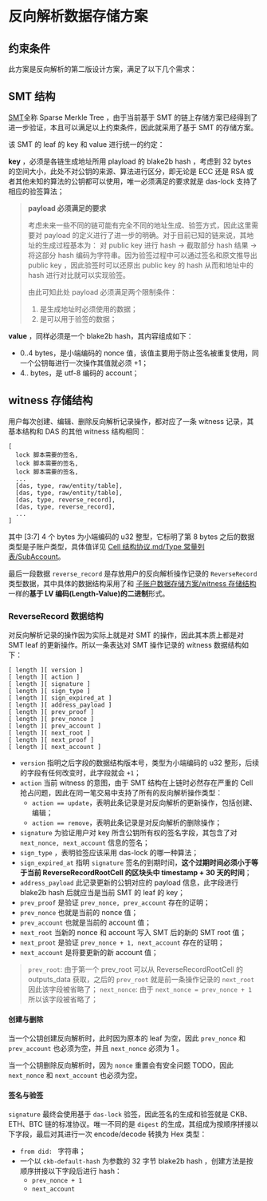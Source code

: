 # 反向解析数据存储方案


## 约束条件

此方案是反向解析的第二版设计方案，满足了以下几个需求：


## SMT 结构

[SMT](https://github.com/nervosnetwork/sparse-merkle-tree)全称 Sparse Merkle Tree ，由于当前基于 SMT 的链上存储方案已经得到了进一步验证，本且可以满足以上约束条件，因此就采用了基于 SMT 的存储方案。

该 SMT 的 leaf 的 key 和 value 进行统一的约定：

**key** ，必须是各链生成地址所用 playload 的 blake2b hash ，考虑到 32 bytes 的空间大小，此处不对公钥的来源、算法进行区分，即无论是 ECC 还是 RSA 或者其他未知的算法的公钥都可以使用，唯一必须满足的要求就是 das-lock 支持了相应的验签算法；

> **payload 必须满足的要求**
>
> 考虑未来一些不同的链可能有完全不同的地址生成、验签方式，因此这里需要对 payload 的定义进行了进一步的明确。对于目前已知的链来说，其地址的生成过程基本为： 对 public key 进行 hash -> 截取部分 hash 结果 -> 将这部分 hash 编码为字符串。因为验签过程中可以通过签名和原文推导出 public key ，因此验签时可以还原出 public key 的 hash 从而和地址中的 hash 进行对比就可以实现验签。
>
> 由此可知此处 payload 必须满足两个限制条件：
>
> 1. 是生成地址时必须使用的数据；
> 2. 是可以用于验签的数据；

**value** ，同样必须是一个 blake2b hash，其内容组成如下：
  - 0..4 bytes，是小端编码的 nonce 值，该值主要用于防止签名被重复使用，同一个公钥每进行一次操作其值就必须 +1；
  - 4.. bytes，是 utf-8 编码的 account；

## witness 存储结构

用户每次创建、编辑、删除反向解析记录操作，都对应了一条 witness 记录，其基本结构和 DAS 的其他 witness 结构相同：

```
[
  lock 脚本需要的签名,
  lock 脚本需要的签名,
  lock 脚本需要的签名,
  ...
  [das, type, raw/entity/table],
  [das, type, raw/entity/table],
  [das, type, reverse_record],
  [das, type, reverse_record],
  ...
]
```

其中 [3:7] 4 个 bytes 为小端编码的 u32 整型，它标明了第 8 bytes 之后的数据类型是子账户类型，具体值详见 [Cell 结构协议.md/Type 常量列表/SubAccount](Cell-结构协议.md)。

最后一段数据 `reverse_record` 是存放用户的反向解析操作记录的 `ReverseRecord` 类型数据，其中具体的数据结构采用了和 [子账户数据存储方案/witness 存储结构](./子账户数据存储方案.md) 一样的**基于 LV 编码(Length-Value)的二进制**形式。

### ReverseRecord 数据结构

对反向解析记录的操作因为实际上就是对 SMT 的操作，因此其本质上都是对 SMT leaf 的更新操作。所以一条表达对 SMT 操作记录的 witness 数据结构如下：

```
[ length ][ version ]
[ length ][ action ]
[ length ][ signature ]
[ length ][ sign_type ]
[ length ][ sign_expired_at ]
[ length ][ address_payload ]
[ length ][ prev_proof ]
[ length ][ prev_nonce ]
[ length ][ prev_account ]
[ length ][ next_root ]
[ length ][ next_proof ]
[ length ][ next_account ]
```

- `version` 指明之后字段的数据结构版本号，类型为小端编码的 u32 整形，后续的字段有任何改变时，此字段就会 `+1`；
- `action` 当前 witness 的意图，由于 SMT 结构在上链时必然存在严重的 Cell 抢占问题，因此在同一笔交易中支持了所有的反向解析操作类型：
  - `action == update`，表明此条记录是对反向解析的更新操作，包括创建、编辑；
  - `action == remove`，表明此条记录是对反向解析的删除操作；
- `signature` 为验证用户对 key 所含公钥所有权的签名字段，其包含了对 `next_nonce, next_account` 信息的签名；
- `sign_type` ，表明验签应该采用 das-lock 的哪一种算法；
- `sign_expired_at` 指明 `signature` 签名的到期时间，**这个过期时间必须小于等于当前 ReverseRecordRootCell 的区块头中 timestamp + 30 天的时间**；
- `address_payload` 此记录更新的公钥对应的 payload 信息，此字段进行 blake2b hash 后就应当是当前 SMT 的 leaf 的 key；
- `prev_proof` 是验证 `prev_nonce, prev_account` 存在的证明；
- `prev_nonce` 也就是当前的 nonce 值；
- `prev_account` 也就是当前的 account 值；
- `next_root` 当新的 nonce 和 account 写入 SMT 后的新的 SMT root 值；
- `next_proot` 是验证 `prev_nonce + 1, next_account` 存在的证明；
- `next_account` 是将要更新的新 account 值；

> `prev_root`: 由于第一个 prev_root 可以从 ReverseRecordRootCell 的 outputs_data 获取，之后的 `prev_root` 就是前一条操作记录的 `next_root` 因此该字段被省略了；
> `next_nonce`: 由于 `next_nonce = prev_nonce + 1` 所以该字段被省略了；

#### 创建与删除

当一个公钥创建反向解析时，此时因为原本的 leaf 为空，因此 `prev_nonce` 和 `prev_account` 也必须为空，并且 `next_nonce` 必须为 1 。

当一个公钥删除反向解析时，因为 `nonce` 重置会有安全问题 TODO，因此 `next_nonce` 和 `next_account` 也必须为空。

#### 签名与验签

`signature` 最终会使用基于 `das-lock` 验签，因此签名的生成和验签就是 CKB、ETH、BTC 链的标准协议。唯一不同的是 `digest` 的生成，其组成为按顺序拼接以下字段，最后对其进行一次 encode/decode 转换为 Hex 类型：

- `from did: ` 字符串；
- 一个以 `ckb-default-hash` 为参数的 32 字节 blake2b hash ，创建方法是按顺序拼接以下字段后进行 hash：
  - `prev_nonce + 1`
  - `next_account`
